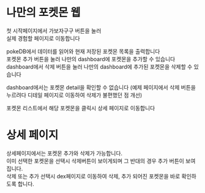 # 나만의 포켓몬 웹

첫 시작페이지에서 가보자구구 버튼을 눌러 <br>
실제 경험할 페이지로 이동합니다<br>

pokeDB에서 데이터를 읽어와 현재 저장된 포켓몬 목록을 출력합니다<br>
포켓몬 추가 버튼을 눌러 나만의 dashboard에 포켓몬을 추가할 수 있습니다 <br>
dashboard에서 삭제 버튼을 눌러 나만의 dashboard에 추가된 포켓몬을 삭제할 수 있습니다 <br>

dashboard에서는 포켓몬 detail을 확인할 수 없습니다 (예제 페이지에서 삭제 버튼을 누르려다 디테일 페이지로 이동하여 삭제가 불편했던 점 개선)<br>

포켓몬 리스트에서 해당 포켓몬을 클릭시 상세 페이지로 이동합니다 <br>

# 상세 페이지
상세페이지에서는 포켓몬 추가와 삭제가 가능합니다.<br>
이미 선택한 포켓몬을 선택시 삭제버튼이 보이게되며 그 반대의 경우 추가 버튼이 보여집니다.<br>
삭제 또는 추가 선택시 dex페이지로 이동하여 삭제, 추가 되어진 포켓몬을 바로 확인하도록 합니다.<br>


